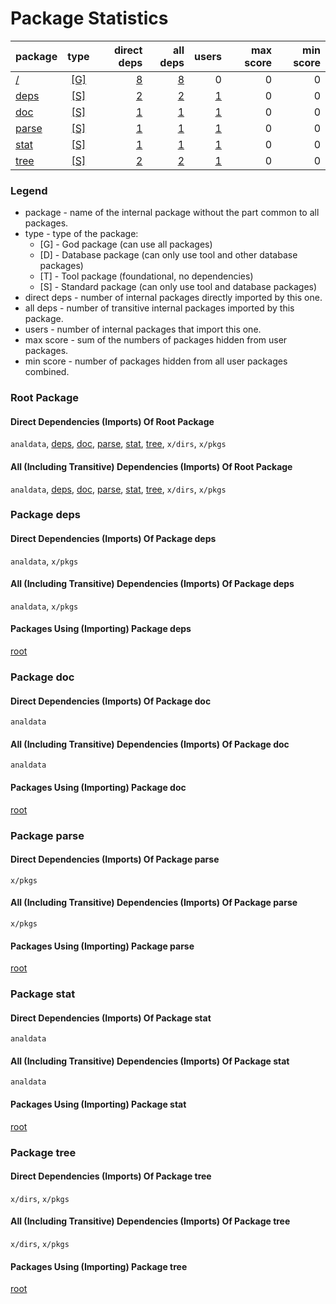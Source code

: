 # Package Statistics

| package | type | direct deps | all deps | users | max score | min score |
| :- | :-: | -: | -: | -: | -: | -: |
| [/](#root-package) | [ \[G\] ](#legend) | [8](#direct-dependencies-imports-of-root-package) | [8](#all-including-transitive-dependencies-imports-of-root-package) | 0 | 0 | 0 |
| [deps](#package-deps) | [ \[S\] ](#legend) | [2](#direct-dependencies-imports-of-package-deps) | [2](#all-including-transitive-dependencies-imports-of-package-deps) | [1](#packages-using-importing-package-deps) | 0 | 0 |
| [doc](#package-doc) | [ \[S\] ](#legend) | [1](#direct-dependencies-imports-of-package-doc) | [1](#all-including-transitive-dependencies-imports-of-package-doc) | [1](#packages-using-importing-package-doc) | 0 | 0 |
| [parse](#package-parse) | [ \[S\] ](#legend) | [1](#direct-dependencies-imports-of-package-parse) | [1](#all-including-transitive-dependencies-imports-of-package-parse) | [1](#packages-using-importing-package-parse) | 0 | 0 |
| [stat](#package-stat) | [ \[S\] ](#legend) | [1](#direct-dependencies-imports-of-package-stat) | [1](#all-including-transitive-dependencies-imports-of-package-stat) | [1](#packages-using-importing-package-stat) | 0 | 0 |
| [tree](#package-tree) | [ \[S\] ](#legend) | [2](#direct-dependencies-imports-of-package-tree) | [2](#all-including-transitive-dependencies-imports-of-package-tree) | [1](#packages-using-importing-package-tree) | 0 | 0 |

### Legend

* package - name of the internal package without the part common to all packages.
* type - type of the package:
  * [G] - God package (can use all packages)
  * [D] - Database package (can only use tool and other database packages)
  * [T] - Tool package (foundational, no dependencies)
  * [S] - Standard package (can only use tool and database packages)
* direct deps - number of internal packages directly imported by this one.
* all deps - number of transitive internal packages imported by this package.
* users - number of internal packages that import this one.
* max score - sum of the numbers of packages hidden from user packages.
* min score - number of packages hidden from all user packages combined.


### Root Package


#### Direct Dependencies (Imports) Of Root Package
`analdata`, [deps](#package-deps), [doc](#package-doc), [parse](#package-parse), [stat](#package-stat), [tree](#package-tree), `x/dirs`, `x/pkgs`

#### All (Including Transitive) Dependencies (Imports) Of Root Package
`analdata`, [deps](#package-deps), [doc](#package-doc), [parse](#package-parse), [stat](#package-stat), [tree](#package-tree), `x/dirs`, `x/pkgs`

### Package deps


#### Direct Dependencies (Imports) Of Package deps
`analdata`, `x/pkgs`

#### All (Including Transitive) Dependencies (Imports) Of Package deps
`analdata`, `x/pkgs`

#### Packages Using (Importing) Package deps
[root](#root-package)

### Package doc


#### Direct Dependencies (Imports) Of Package doc
`analdata`

#### All (Including Transitive) Dependencies (Imports) Of Package doc
`analdata`

#### Packages Using (Importing) Package doc
[root](#root-package)

### Package parse


#### Direct Dependencies (Imports) Of Package parse
`x/pkgs`

#### All (Including Transitive) Dependencies (Imports) Of Package parse
`x/pkgs`

#### Packages Using (Importing) Package parse
[root](#root-package)

### Package stat


#### Direct Dependencies (Imports) Of Package stat
`analdata`

#### All (Including Transitive) Dependencies (Imports) Of Package stat
`analdata`

#### Packages Using (Importing) Package stat
[root](#root-package)

### Package tree


#### Direct Dependencies (Imports) Of Package tree
`x/dirs`, `x/pkgs`

#### All (Including Transitive) Dependencies (Imports) Of Package tree
`x/dirs`, `x/pkgs`

#### Packages Using (Importing) Package tree
[root](#root-package)
